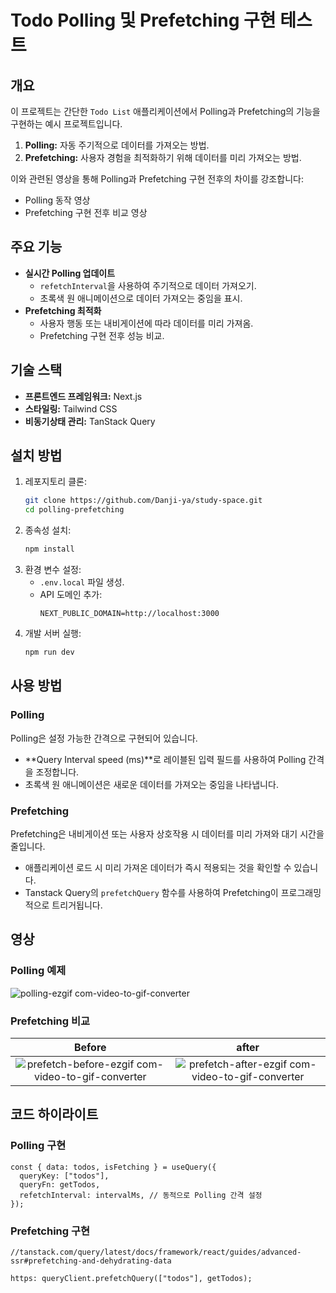 # Todo Polling 및 Prefetching 구현 테스트

## 개요

이 프로젝트는 간단한 `Todo List` 애플리케이션에서 Polling과 Prefetching의 기능을 구현하는 예시 프로젝트입니다.

1. **Polling:** 자동 주기적으로 데이터를 가져오는 방법.
2. **Prefetching:** 사용자 경험을 최적화하기 위해 데이터를 미리 가져오는 방법.

이와 관련된 영상을 통해 Polling과 Prefetching 구현 전후의 차이를 강조합니다:

- Polling 동작 영상
- Prefetching 구현 전후 비교 영상

## 주요 기능

- **실시간 Polling 업데이트**
  - `refetchInterval`을 사용하여 주기적으로 데이터 가져오기.
  - 초록색 원 애니메이션으로 데이터 가져오는 중임을 표시.
- **Prefetching 최적화**
  - 사용자 행동 또는 내비게이션에 따라 데이터를 미리 가져옴.
  - Prefetching 구현 전후 성능 비교.

## 기술 스택

- **프론트엔드 프레임워크:** Next.js
- **스타일링:** Tailwind CSS
- **비동기상태 관리:** TanStack Query

## 설치 방법

1. 레포지토리 클론:
   ```bash
   git clone https://github.com/Danji-ya/study-space.git
   cd polling-prefetching
   ```
2. 종속성 설치:
   ```bash
   npm install
   ```
3. 환경 변수 설정:
   - `.env.local` 파일 생성.
   - API 도메인 추가:
     ```env
     NEXT_PUBLIC_DOMAIN=http://localhost:3000
     ```
4. 개발 서버 실행:
   ```bash
   npm run dev
   ```

## 사용 방법

### Polling

Polling은 설정 가능한 간격으로 구현되어 있습니다.

- **Query Interval speed (ms)**로 레이블된 입력 필드를 사용하여 Polling 간격을 조정합니다.
- 초록색 원 애니메이션은 새로운 데이터를 가져오는 중임을 나타냅니다.

### Prefetching

Prefetching은 내비게이션 또는 사용자 상호작용 시 데이터를 미리 가져와 대기 시간을 줄입니다.

- 애플리케이션 로드 시 미리 가져온 데이터가 즉시 적용되는 것을 확인할 수 있습니다.
- Tanstack Query의 `prefetchQuery` 함수를 사용하여 Prefetching이 프로그래밍적으로 트리거됩니다.

## 영상

### Polling 예제

![polling-ezgif com-video-to-gif-converter](https://github.com/user-attachments/assets/97f1360c-766f-4b65-a8d2-08175c9121ce)

### Prefetching 비교

|                                                                Before                                                                |                                                                after                                                                |
| :----------------------------------------------------------------------------------------------------------------------------------: | :---------------------------------------------------------------------------------------------------------------------------------: |
| ![prefetch-before-ezgif com-video-to-gif-converter](https://github.com/user-attachments/assets/12b341cb-18af-4212-9577-1d950a1f8403) | ![prefetch-after-ezgif com-video-to-gif-converter](https://github.com/user-attachments/assets/be2b40ca-9c9a-40e2-ad19-24c6663ed7c7) |

## 코드 하이라이트

### Polling 구현

```tsx
const { data: todos, isFetching } = useQuery({
  queryKey: ["todos"],
  queryFn: getTodos,
  refetchInterval: intervalMs, // 동적으로 Polling 간격 설정
});
```

### Prefetching 구현

```tsx
//tanstack.com/query/latest/docs/framework/react/guides/advanced-ssr#prefetching-and-dehydrating-data

https: queryClient.prefetchQuery(["todos"], getTodos);
```
